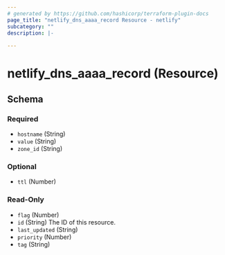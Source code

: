 ```yaml
---
# generated by https://github.com/hashicorp/terraform-plugin-docs
page_title: "netlify_dns_aaaa_record Resource - netlify"
subcategory: ""
description: |-
  
---
```


# netlify_dns_aaaa_record (Resource)





<!-- schema generated by tfplugindocs -->
## Schema

### Required

- `hostname` (String)
- `value` (String)
- `zone_id` (String)

### Optional

- `ttl` (Number)

### Read-Only

- `flag` (Number)
- `id` (String) The ID of this resource.
- `last_updated` (String)
- `priority` (Number)
- `tag` (String)
